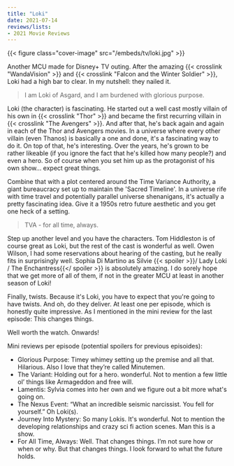 ```yaml
---
title: "Loki"
date: 2021-07-14
reviews/lists:
- 2021 Movie Reviews
---
```

{{< figure class="cover-image" src="/embeds/tv/loki.jpg" >}}

Another MCU made for Disney+ TV outing. After the amazing {{< crosslink "WandaVision" >}} and {{< crosslink "Falcon and the Winter Soldier" >}}, Loki had a high bar to clear. In my nutshell: they nailed it. 

> I am Loki of Asgard, and I am burdened with glorious purpose.

Loki (the character) is fascinating. He started out a well cast mostly villain of his own in {{< crosslink "Thor" >}} and became the first recurring villain in {{< crosslink "The Avengers" >}}. And after that, he's back again and again in each of the Thor and Avengers movies. In a universe where every other villain (even Thanos) is basically a one and done, it's a fascinating way to do it. On top of that, he's interesting. Over the years, he's grown to be rather likeable (if you ignore the fact that he's killed how many people?) and even a hero. So of course when you set him up as the protagonist of his own show... expect great things. 

Combine that with a plot centered around the Time Variance Authority, a giant bureaucracy set up to maintain the 'Sacred Timeline'. In a universe rife with time travel and potentially parallel universe shenanigans, it's actually a pretty fascinating idea. Give it a 1950s retro future aesthetic and you get one heck of a setting. 

> TVA - for all time, always. 

Step up another level and you have the characters. Tom Hiddleston is of course great as Loki, but the rest of the cast is wonderful as well. Owen Wilson, I had some reservations about hearing of the casting, but he really fits in surprisingly well. Sophia Di Martino as Silvie {{< spoiler >}}/ Lady Loki / The Enchantress{{</ spoiler >}} is absolutely amazing. I do sorely hope that we get more of all of them, if not in the greater MCU at least in another season of Loki!

Finally, twists. Because it's Loki, you have to expect that you're going to have twists. And oh, do they deliver. At least one per episode, which is honestly quite impressive. As I mentioned in the mini review for the last episode: This changes things. 

Well worth the watch. Onwards!

Mini reviews per episode (potential spoilers for previous episoides):

- Glorious Purpose: Timey whimey setting up the premise and all that. Hilarious. Also I love that they’re called Minutemen. 
- The Variant: Holding out for a hero. wonderful. Not to mention a few little ol’ things like Armageddon and free will. 
- Lamentis: Sylvia comes into her own and we figure out a bit more what's going on. 
- The Nexus Event: “What an incredible seismic narcissist. You fell for yourself.” Oh Loki(s). 
- Journey Into Mystery: So many Lokis. It's wonderful. Not to mention the developing relationships and crazy sci fi action scenes. Man this is a show. 
- For All Time, Always: Well. That changes things. I’m not sure how or when or why. But that changes things. I look forward to what the future holds. 